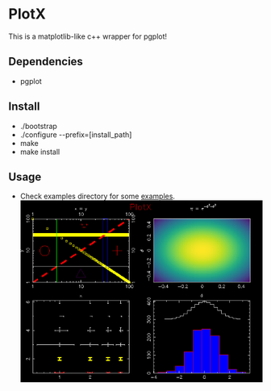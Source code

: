 # PlotX
This is a matplotlib-like c++ wrapper for pgplot!

## Dependencies
- pgplot

## Install
- ./bootstrap
- ./configure --prefix=[install_path]
- make
- make install

## Usage
- Check examples directory for some [examples](examples/example.cpp).
![](examples/example.png)

